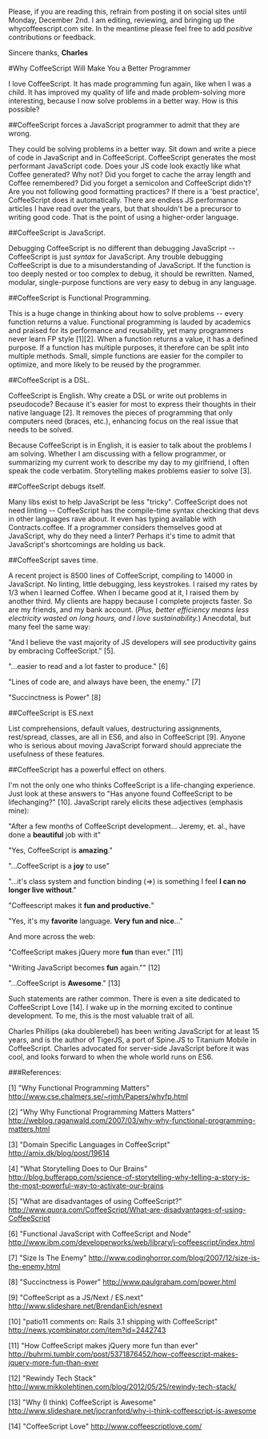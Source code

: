 Please, if you are reading this, refrain from posting it on social sites until Monday, December 2nd.  I am editing, reviewing, and bringing up the whycoffeescript.com site.  In the meantime please feel free to add *positive* contributions or feedback.

Sincere thanks, **Charles**



#Why CoffeeScript Will Make You a Better Programmer

I love CoffeeScript.  It has made programming fun again, like when I was a child.  It has improved my quality of life and made problem-solving more interesting, because I now solve problems in a better way.  How is this possible?


##CoffeeScript forces a JavaScript programmer to admit that they are wrong.

They could be solving problems in a better way.  Sit down and write a piece of code in JavaScript and in CoffeeScript.  CoffeeScript generates the most performant JavaScript code.  Does your JS code look exactly like what Coffee generated?  Why not?  Did you forget to cache the array length and Coffee remembered?  Did you forget a semicolon and CoffeeScript didn't?  Are you not following good formatting practices?  If there is a 'best practice', CoffeeScript does it automatically.  There are endless JS performance articles I have read over the years, but that shouldn't be a precursor to writing good code.  That is the point of using a higher-order language.


##CoffeeScript is JavaScript.

Debugging CoffeeScript is no different than debugging JavaScript -- CoffeeScript is just *syntax* for JavaScript.  Any trouble debugging CoffeeScript is due to a misunderstanding of  JavaScript.  If the function is too deeply nested or too complex to debug, it should be rewritten.  Named, modular, single-purpose functions are very easy to debug in any language.


##CoffeeScript is Functional Programming.

This is a huge change in thinking about how to solve problems -- every function returns a value.  Functional programming is lauded by academics and praised for its performance and reusability, yet many programmers never learn FP style [1][2].  When a function returns a value, it has a defined purpose.  If a function has multiple purposes, it therefore can be split into multiple methods.  Small, simple functions are easier for the compiler to optimize, and more likely to be reused by the programmer.


##CoffeeScript is a DSL.

CoffeeScript is English.  Why create a DSL or write out problems in pseudocode?  Because it's easier for most to express their thoughts in their native language [2].  It removes the pieces of programming that only computers need (braces, etc.), enhancing focus on the real issue that needs to be solved.

Because CoffeeScript is in English, it is easier to talk about the problems I am solving.  Whether I am discussing with a fellow programmer, or summarizing my current work to describe my day to my girlfriend, I often speak the code verbatim.  Storytelling makes problems easier to solve [3].


##CoffeeScript debugs itself.

Many libs exist to help JavaScript be less "tricky".  CoffeeScript does not need linting -- CoffeeScript has the compile-time syntax checking that devs in other languages rave about.  It even has typing available with Contracts.coffee.  If a programmer considers themselves good at JavaScript, why do they need a linter?  Perhaps it's time to admit that JavaScript's shortcomings are holding us back.


##CoffeeScript saves time.

A recent project is 8500 lines of CoffeeScript, compiling to 14000 in JavaScript.  No linting, little debugging, less keystrokes.  I raised my rates by 1/3 when I learned Coffee.  When I became good at it, I raised them by another third.  My clients are happy because I complete projects faster.  So are my friends, and my bank account.  (*Plus, better efficiency means less electricity wasted on long hours, and I love sustainability.*)  Anecdotal, but many feel the same way:

"And I believe the vast majority of JS developers will see productivity gains by embracing CoffeeScript." [5].

"...easier to read and a lot faster to produce." [6]

"Lines of code are, and always have been, the enemy." [7]

"Succinctness is Power" [8]


##CoffeeScript is ES.next

List comprehensions, default values, destructuring assignments, rest/spread, classes, are all in ES6, and also in CoffeeScript [9].  Anyone who is serious about moving JavaScript forward should appreciate the usefulness of these features.


##CoffeeScript has a powerful effect on others.

I'm not the only one who thinks CoffeeScript is a life-changing experience.  Just look at these answers to "Has anyone found CoffeeScript to be lifechanging?" [10].  JavaScript rarely elicits these adjectives (emphasis mine):

"After a few months of CoffeeScript development... Jeremy, et. al., have done a **beautiful** job with it"

"Yes, CoffeeScript is **amazing**."

"...CoffeeScript is a **joy** to use"

"...it's class system and function binding (=>) is something I feel **I can no longer live without**."

"Coffeescript makes it **fun and productive.**"

"Yes, it's my **favorite** language. **Very fun and nice**..."

And more across the web:

"CoffeeScript makes jQuery more **fun** than ever." [11] 

"Writing JavaScript becomes **fun** again."" [12]

"...CoffeeScript is **Awesome**." [13]

Such statements are rather common.  There is even a site dedicated to CoffeeScript Love [14].  I wake up in the morning excited to continue development.  To me, this is the most valuable trait of all.



Charles Phillips (aka doublerebel) has been writing JavaScript for at least 15 years, and is the author of TigerJS, a port of Spine.JS to Titanium Mobile in CoffeeScript.  Charles advocated for server-side JavaScript before it was cool, and looks forward to when the whole world runs on ES6.


###References:

[1] "Why Functional Programming Matters" http://www.cse.chalmers.se/~rjmh/Papers/whyfp.html

[2] "Why Why Functional Programming Matters Matters" http://weblog.raganwald.com/2007/03/why-why-functional-programming-matters.html

[3] "Domain Specific Languages in CoffeeScript" http://amix.dk/blog/post/19614

[4] "What Storytelling Does to Our Brains" http://blog.bufferapp.com/science-of-storytelling-why-telling-a-story-is-the-most-powerful-way-to-activate-our-brains

[5] "What are disadvantages of using CoffeeScript?" http://www.quora.com/CoffeeScript/What-are-disadvantages-of-using-CoffeeScript

[6] "Functional JavaScript with CoffeeScript and Node" http://www.ibm.com/developerworks/web/library/j-coffeescript/index.html

[7] "Size Is The Enemy" http://www.codinghorror.com/blog/2007/12/size-is-the-enemy.html

[8] "Succinctness is Power" http://www.paulgraham.com/power.html

[9] "CoffeeScript as a JS/Next / ES.next" http://www.slideshare.net/BrendanEich/esnext

[10] "patio11 comments on: Rails 3.1 shipping with CoffeeScript" http://news.ycombinator.com/item?id=2442743

[11] "How CoffeeScript makes jQuery more fun than ever" http://buhrmi.tumblr.com/post/5371876452/how-coffeescript-makes-jquery-more-fun-than-ever

[12] "Rewindy Tech Stack" http://www.mikkolehtinen.com/blog/2012/05/25/rewindy-tech-stack/

[13] "Why (I think) CoffeeScript is Awesome" http://www.slideshare.net/jocranford/why-i-think-coffeescript-is-awesome

[14] "CoffeeScript Love" http://www.coffeescriptlove.com/